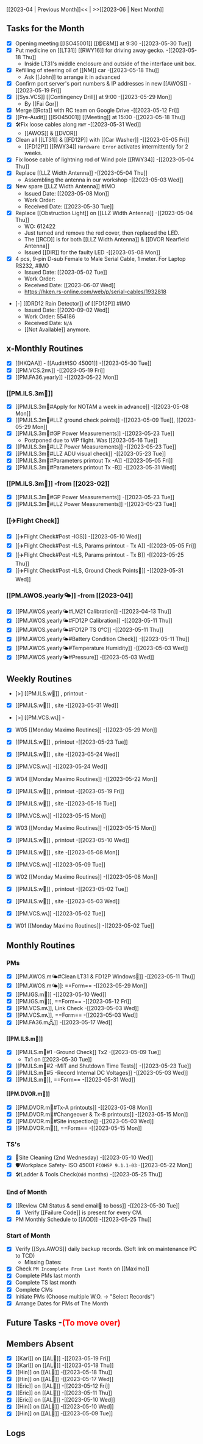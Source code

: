 [[2023-04 | Previous Month]]<< | >>[[2023-06 | Next Month]]
## Tasks for the Month
- [x] Opening meeting [[ISO45001]] [[@E&M]] at 9:30 -[[2023-05-30 Tue]]
- [x] Put medicine on [[LT31]] [[RWY16]] for driving away gecko. -[[2023-05-18 Thu]]
	- Inside LT31's middle enclosure and outside of the interface unit box.
- [x] Refilling of steering oil of [[NM]] car -[[2023-05-18 Thu]]
	- Ask [[John]] to arrange it in advanced
- [x] Confirm port server's port numbers & IP addresses in new [[AWOS]] -[[2023-05-19 Fri]]
- [x] [[Sys.VCS]] [[Contingency Drill]] at 9:00 -[[2023-05-29 Mon]]
	- By [[Fai Gor]]
- [x] Merge [[Rota]] with RC team on Google Drive -[[2023-05-12 Fri]]
- [x] [[Pre-Audit]] [[ISO45001]] [[Meeting]] at 15:00 -[[2023-05-18 Thu]]
- [x] 🛠️Fix loose cables along `RWY` -[[2023-05-31 Wed]]
	- [[AWOS]] & [[DVOR]]
- [x] Clean all [[LT31]] & [[FD12P]] with [[Car Washer]] -[[2023-05-05 Fri]]
	- [[FD12P]] [[RWY34]] `Hardware Error` activates intermittently for 2 weeks.
- [x] Fix loose cable of lightning rod of Wind pole [[RWY34]] -[[2023-05-04 Thu]]
- [x] Replace [[LLZ Width Antenna]] -[[2023-05-04 Thu]]
	- Assembling the antenna in our workshop -[[2023-05-03 Wed]]
- [x] New spare [[LLZ Width Antenna]] #IMO  
	- Issued Date: [[2023-05-08 Mon]]
	- Work Order: 
	- Received Date: [[2023-05-30 Tue]]
- [x] Replace [[Obstruction Light]] on [[LLZ Width Antenna]] -[[2023-05-04 Thu]]
	- WO: 612422
	- Just turned and remove the red cover, then replaced the LED.
	-   The [[RCD]] is for both [[LLZ Width Antenna]] & [[DVOR Nearfield Antenna]]
	- Issued [[DIR]] for the faulty LED -[[2023-05-08 Mon]]
- [x] 4 pcs, 9-pin D-sub Female to Male Serial Cable, 1 meter. For Laptop RS232, #IMO  
	- Issued Date: [[2023-05-02 Tue]]
	- Work Order: 
	- Received Date: [[2023-06-07 Wed]]
	- https://hken.rs-online.com/web/p/serial-cables/1932818
- [-] [[DRD12 Rain Detector]] of [[FD12P]]  #IMO 
	- Issued Date: [[2020-09-02 Wed]]
	- Work Order: 554186
	- Received Date: `N/A`
	- [[Not Available]] anymore.

## x-Monthly Routines
- [x] [[HKQAA]] - [[Audit#ISO 45001]] -[[2023-05-30 Tue]]
- [x] [[PM.VCS.2m📞]] -[[2023-05-19 Fri]]
- [x] [[PM.FA36.yearly]] -[[2023-05-22 Mon]]
###  [[PM.ILS.3m🛬]]
- [x] [[PM.ILS.3m🛬#Apply for NOTAM a week in advance]] -[[2023-05-08 Mon]]
- [x] [[PM.ILS.3m🛬#LLZ ground check points]] -[[2023-05-09 Tue]], [[2023-05-29 Mon]]
- [x]  [[PM.ILS.3m🛬#GP Power Measurements]] -[[2023-05-23 Tue]]
	- Postponed due to VIP flight. Was [[2023-05-16 Tue]]
- [x] [[PM.ILS.3m🛬#LLZ Power Measurements]] -[[2023-05-23 Tue]]
- [x] [[PM.ILS.3m🛬#LLZ ADU visual check]] -[[2023-05-23 Tue]]
- [x] [[PM.ILS.3m🛬#Parameters printout Tx -A]] -[[2023-05-05 Fri]]
- [x] [[PM.ILS.3m🛬#Parameters printout Tx -B]] -[[2023-05-31 Wed]]
###  [[PM.ILS.3m🛬]] -from [[2023-02]]
- [x]  [[PM.ILS.3m🛬#GP Power Measurements]] -[[2023-05-23 Tue]]
- [x] [[PM.ILS.3m🛬#LLZ Power Measurements]] -[[2023-05-23 Tue]]
### [[✈️Flight Check]]
- [x] [[✈️Flight Check#Post -IGS]] -[[2023-05-10 Wed]]
- [x] [[✈️Flight Check#Post -ILS, Params printout - Tx A]] -[[2023-05-05 Fri]]
- [x] [[✈️Flight Check#Post -ILS, Params printout - Tx B]] -[[2023-05-25 Thu]]
- [x] [[✈️Flight Check#Post -ILS, Ground Check Points🚗]] -[[2023-05-31 Wed]]
###  [[PM.AWOS.yearly🌤️]] -from [[2023-04]]
- [x] [[PM.AWOS.yearly🌤️#LM21 Calibration]] -[[2023-04-13 Thu]]
- [x] [[PM.AWOS.yearly🌤️#FD12P Calibration]] -[[2023-05-11 Thu]]
- [x] [[PM.AWOS.yearly🌤️#FD12P TS 0℃]] -[[2023-05-11 Thu]]
- [x] [[PM.AWOS.yearly🌤️#Battery Condition Check]] -[[2023-05-11 Thu]]
- [x] [[PM.AWOS.yearly🌤️#Temperature Humidity]] -[[2023-05-03 Wed]]
- [x] [[PM.AWOS.yearly🌤️#Pressure]] -[[2023-05-03 Wed]]
## Weekly Routines
- [>] [[PM.ILS.w🛬]] , printout -
- [x] [[PM.ILS.w🛬]] , site -[[2023-05-31 Wed]]
- [>] [[PM.VCS.w📞]] -
- [x] W05 [[Monday Maximo Routines]] -[[2023-05-29 Mon]]
- [x] [[PM.ILS.w🛬]] , printout -[[2023-05-23 Tue]]
- [x] [[PM.ILS.w🛬]] , site -[[2023-05-24 Wed]]
- [x] [[PM.VCS.w📞]] -[[2023-05-24 Wed]]
- [x] W04 [[Monday Maximo Routines]] -[[2023-05-22 Mon]]
- [x] [[PM.ILS.w🛬]] , printout -[[2023-05-19 Fri]]
- [x] [[PM.ILS.w🛬]] , site -[[2023-05-16 Tue]]
- [x] [[PM.VCS.w📞]] -[[2023-05-15 Mon]]
- [x] W03 [[Monday Maximo Routines]] -[[2023-05-15 Mon]]
- [x] [[PM.ILS.w🛬]] , printout -[[2023-05-10 Wed]]
- [x] [[PM.ILS.w🛬]] , site -[[2023-05-08 Mon]]
- [x] [[PM.VCS.w📞]] -[[2023-05-09 Tue]]
- [x] W02 [[Monday Maximo Routines]] -[[2023-05-08 Mon]]
- [x] [[PM.ILS.w🛬]] , printout -[[2023-05-02 Tue]]
- [x] [[PM.ILS.w🛬]] , site -[[2023-05-03 Wed]]
- [x] [[PM.VCS.w📞]] -[[2023-05-02 Tue]]
- [x] W01 [[Monday Maximo Routines]] -[[2023-05-02 Tue]]


## Monthly Routines
### PMs
- [x] [[PM.AWOS.m🌤️#Clean LT31 & FD12P Windows🚚]] -[[2023-05-11 Thu]]
- [x] [[PM.AWOS.m🌤️]]:  ==Form== -[[2023-05-29 Mon]]
- [x] [[PM.IGS.m🛫]] -[[2023-05-10 Wed]]
- [x] [[PM.IGS.m🛫]], ==Form== -[[2023-05-12 Fri]]
- [x] [[PM.VCS.m📞]], Link Check -[[2023-05-03 Wed]]
- [x] [[PM.VCS.m📞]], ==Form== -[[2023-05-03 Wed]]
- [x] [[PM.FA36.m🖧]] -[[2023-05-17 Wed]]
#### [[PM.ILS.m🛬]]
- [x] [[PM.ILS.m🛬#1 -Ground Check]] Tx2 -[[2023-05-09 Tue]]
	- Tx1 on [[2023-05-30 Tue]]
- [x] [[PM.ILS.m🛬#2 -MIT and Shutdown Time Tests]] -[[2023-05-23 Tue]]
- [x] [[PM.ILS.m🛬#5 -Record Internal DC Voltages]] -[[2023-05-03 Wed]]
- [x] [[PM.ILS.m🛬]],  ==Form== -[[2023-05-31 Wed]]
#### [[PM.DVOR.m🧭]]
- [x] [[PM.DVOR.m🧭#Tx-A printouts]] -[[2023-05-08 Mon]]
- [x] [[PM.DVOR.m🧭#Changeover & Tx-B printouts]] -[[2023-05-15 Mon]]
- [x] [[PM.DVOR.m🧭#Site inspection]] -[[2023-05-03 Wed]]
- [x] [[PM.DVOR.m🧭]], ==Form== -[[2023-05-15 Mon]]
### TS's
- [x] 🧹Site Cleaning (2nd Wednesday) -[[2023-05-10 Wed]]
- [x] 🛡️Workplace Safety- ISO 45001 `FCOHSP 9.1.1-03` -[[2023-05-22 Mon]]
- [x] 🛠️Ladder & Tools Check(`Odd` months) -[[2023-05-25 Thu]]
### End of Month
- [x] [[Review CM Status & send email📧 to boss]] -[[2023-05-30 Tue]]
	- [x] Verify [[Failure Code]] is present for every CM.
- [x] PM Monthly Schedule to [[AOD]] -[[2023-05-25 Thu]]
### Start of Month
- [x] Verify [[Sys.AWOS]] daily backup records. (Soft link on maintenance PC to TCD)
	- Missing Dates: 
- [x] Check `PM Incomplete From Last Month` on [[Maximo]]
- [x] Complete PMs last month
- [x] Complete TS last month
- [x] Complete CMs
- [x] Initiate PMs (Choose multiple W.O. -> "Select Records")
- [x] Arrange Dates for PMs of The Month
## Future Tasks -<span style='color: red'>(To move over)</span>
## Members Absent
- [x] [[Karl]] on [[AL🎉]] -[[2023-05-19 Fri]]
- [x] [[Karl]] on [[AL🎉]] -[[2023-05-18 Thu]]
- [x] [[Hin]] on [[AL🎉]] -[[2023-05-18 Thu]]
- [x] [[Hin]] on [[AL🎉]] -[[2023-05-17 Wed]]
- [x] [[Eric]] on [[AL🎉]] -[[2023-05-12 Fri]]
- [x] [[Eric]] on [[AL🎉]] -[[2023-05-11 Thu]]
- [x] [[Eric]] on [[AL🎉]] -[[2023-05-10 Wed]]
- [x] [[Hin]] on [[AL🎉]] -[[2023-05-10 Wed]]
- [x] [[Hin]] on [[AL🎉]] -[[2023-05-09 Tue]]
## Logs
